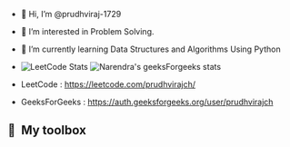 - 👋 Hi, I’m @prudhviraj-1729
- 👀 I’m interested in Problem Solving.
- 🌱 I’m currently learning Data Structures and Algorithms Using Python

- ![LeetCode Stats](https://leetcard.jacoblin.cool/prudhvirajch?theme=dark&font=Abel&ext=heatmap) ![Narendra's geeksForgeeks stats](https://geeks-for-geeks-stats-api-napiyo.vercel.app/?userName=prudhvirajch)
- LeetCode : https://leetcode.com/prudhvirajch/


- GeeksForGeeks : https://auth.geeksforgeeks.org/user/prudhvirajch 

## 🧰 &nbsp;My toolbox


<!---
prudhviraj-1729/prudhviraj-1729 is a ✨ special ✨ repository because its `README.md` (this file) appears on your GitHub profile.
You can click the Preview link to take a look at your changes.
--->
